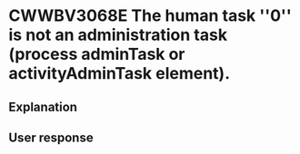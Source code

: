 # CWWBV3068E The human task ''0'' is not an administration task (process adminTask or activityAdminTask element).

## Explanation

## User response